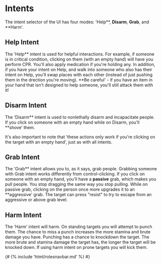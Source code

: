 # Intents
The intent selector of the UI has four modes: 'Help**, **Disarm**, **Grab**, and **Harm'.

##  Help Intent 
The 'Help** intent is used for helpful interactions. For example, if someone is in critical condition, clicking on them (with an empty hand) will have you perform CPR. You'll also apply medication if you're holding any. In addition, if you have your intent on Help, and walk into someone who also has their intent on Help, you'll swap places with each other (instead of just pushing them in the drection you're moving). **Be careful' - if you have an item in your hand that isn't designed to help someone, you'll still attack them with it!

##  Disarm Intent 
The 'Disarm** intent is used to nonlethally disarm and incapacitate people. If you click on someone with an empty hand while on Disarm, you'll **shove' them.

It's also important to note that 'these actions only work if you're clicking on the target with an empty hand', just as with all intents.

##  Grab Intent 
The 'Grab** intent allows you to, as it says, grab people. Grabbing someone with Grab intent works differently from control-clicking. If you click on someone with an empty hand, you'll have a **passive** grab, which makes you pull people. You stop dragging the same way you stop pulling. While on passive grab, clicking on the person once more upgrades it to an **aggressive' grab. The target can press "resist" to try to escape from an aggressive or above grab level. 

##  Harm Intent 
The 'Harm' intent will harm. On standing targets you will attempt to punch them. The chance to miss a punch increases the more stamina and brute damage you have. Punching has a chance to knockdown the target. The more brute and stamina damage the target has, the longer the target will be knocked down. If using harm intent on prone targets you will kick them.

  {# {% include 'html/rolesnavbar.md' %} #}

